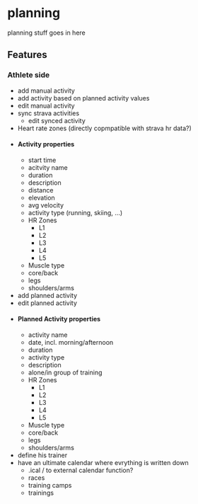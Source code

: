# planning
planning stuff goes in here

## Features

### Athlete side
- add manual activity
- add activity based on planned activity values
- edit manual activity
- sync strava activities
  - edit synced activity
- Heart rate zones (directly copmpatible with strava hr data?)
- #### Activity properties
  - start time
  - acitvity name
  - duration
  - description
  - distance
  - elevation
  - avg velocity
  - activity type (running, skiing, ...)
  - HR Zones
    - L1
    - L2
    - L3
    - L4
    - L5
   - Muscle type
    - core/back
    - legs
    - shoulders/arms
- add planned activity
- edit planned activity
- #### Planned Activity properties
  - activity name
  - date, incl. morning/afternoon
  - duration
  - activity type
  - description
  - alone/in group of training
  - HR Zones
    - L1
    - L2
    - L3
    - L4
    - L5
   - Muscle type
    - core/back
    - legs
    - shoulders/arms
- define his trainer
- have an ultimate calendar where evrything is written down
  - .ical / to external calendar function?
  - races
  - training camps
  - trainings
